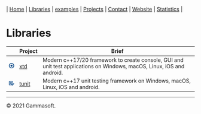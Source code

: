 | [Home](home.md) | [Libraries](libraries.md) | [examples](examples.md) | [Projects](https://sourceforge.net/u/gammasoft71) | [Contact](contact.md) | [Website](https://gammasoft71.wixsite.com/gammasoft) | [Statistics](statistics.md) |

# Libraries

|                                                                         | Project                                               | Brief                                                                                                                  |
|-------------------------------------------------------------------------|-------------------------------------------------------|------------------------------------------------------------------------------------------------------------------------|
| [![](pictures/xtd.png)](https://github.com/gammasoft71/xtd)             | [xtd](https://github.com/gammasoft71/xtd)             | Modern c++17/20 framework to create console, GUI and unit test applications on Windows, macOS, Linux, iOS and android. |
| [![](pictures/tunit.png)](https://github.com/gammasoft71/tunit)         | [tunit](https://github.com/gammasoft71/tunit)         | Modern c++17 unit testing framework on Windows, macOS, Linux, iOS and android.                                         |

______________________________________________________________________________________________

© 2021 Gammasoft.
